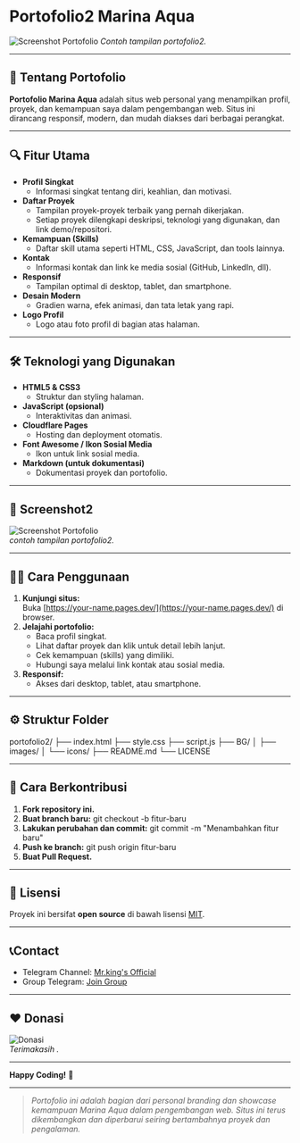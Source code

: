 # Portofolio2 Marina Aqua

![Screenshot Portofolio](https://raw.githubusercontent.com/MarinaAqua/Portofolio2/main/img1.jpg)
*Contoh tampilan portofolio2.*

---

## 🚀 Tentang Portofolio

**Portofolio Marina Aqua** adalah situs web personal yang menampilkan profil, proyek, dan kemampuan saya dalam pengembangan web. Situs ini dirancang responsif, modern, dan mudah diakses dari berbagai perangkat.

---

## 🔍 Fitur Utama

- **Profil Singkat**  
  - Informasi singkat tentang diri, keahlian, dan motivasi.
- **Daftar Proyek**  
  - Tampilan proyek-proyek terbaik yang pernah dikerjakan.
  - Setiap proyek dilengkapi deskripsi, teknologi yang digunakan, dan link demo/repositori.
- **Kemampuan (Skills)**  
  - Daftar skill utama seperti HTML, CSS, JavaScript, dan tools lainnya.
- **Kontak**  
  - Informasi kontak dan link ke media sosial (GitHub, LinkedIn, dll).
- **Responsif**  
  - Tampilan optimal di desktop, tablet, dan smartphone.
- **Desain Modern**  
  - Gradien warna, efek animasi, dan tata letak yang rapi.
- **Logo Profil**  
  - Logo atau foto profil di bagian atas halaman.

---

## 🛠️ Teknologi yang Digunakan

- **HTML5 & CSS3**  
  - Struktur dan styling halaman.
- **JavaScript (opsional)**  
  - Interaktivitas dan animasi.
- **Cloudflare Pages**  
  - Hosting dan deployment otomatis.
- **Font Awesome / Ikon Sosial Media**  
  - Ikon untuk link sosial media.
- **Markdown (untuk dokumentasi)**  
  - Dokumentasi proyek dan portofolio.

---

## 📸 Screenshot2

![Screenshot Portofolio](https://raw.githubusercontent.com/MarinaAqua/Portofolio2/main/img2.jpg)  
*contoh tampilan portofolio2.*

---

## 🧑‍💻 Cara Penggunaan

1. **Kunjungi situs:**  
   Buka [https://your-name.pages.dev/](https://your-name.pages.dev/) di browser.
2. **Jelajahi portofolio:**  
   - Baca profil singkat.
   - Lihat daftar proyek dan klik untuk detail lebih lanjut.
   - Cek kemampuan (skills) yang dimiliki.
   - Hubungi saya melalui link kontak atau sosial media.
3. **Responsif:**  
   - Akses dari desktop, tablet, atau smartphone.

---

## ⚙️ Struktur Folder

portofolio2/
├── index.html
├── style.css
├── script.js
├── BG/
│ ├── images/
│ └── icons/
├── README.md
└── LICENSE

---

## 🚧 Cara Berkontribusi

1. **Fork repository ini.**
2. **Buat branch baru:**
git checkout -b fitur-baru
3. **Lakukan perubahan dan commit:**
git commit -m "Menambahkan fitur baru"
4. **Push ke branch:**
git push origin fitur-baru
5. **Buat Pull Request.**

---

## 📜 Lisensi

Proyek ini bersifat **open source** di bawah lisensi [MIT](LICENSE).

---

##  📞Contact

- Telegram Channel: [Mr.king's Official](https://t.me/club_gratis1)
- Group Telegram: [Join Group](https://t.me/club_gratis)

---

## ❤️ Donasi

![Donasi](https://raw.githubusercontent.com/MarinaAqua/MarinaAqua/main/qr-donate.jpg)  
*Terimakasih .*

---

**Happy Coding!** 🚀

---

> *Portofolio ini adalah bagian dari personal branding dan showcase kemampuan Marina Aqua dalam pengembangan web. Situs ini terus dikembangkan dan diperbarui seiring bertambahnya proyek dan pengalaman.*
> 
